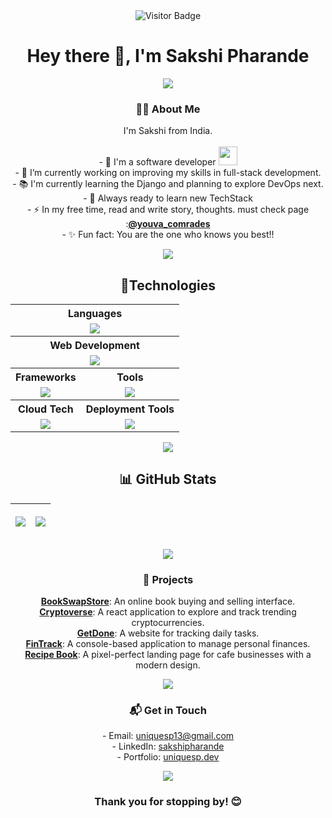 <div align="center">
    <img src="https://visitor-badge.laobi.icu/badge?page_id=uniquesp.uniquesp&" alt="Visitor Badge" />
</div>
<h1 align='center'> Hey there 👋, I'm Sakshi Pharande</h1>
<p align="center"><img src='https://capsule-render.vercel.app/api?type=rect&color=gradient&height=2.5&width=5' /></p>
<div align="center">
    <h3>👩‍💻 About Me</h3>
    <p>
        I'm Sakshi from India.<br><br>
        - 🏦 I'm a software developer <img src="https://media.giphy.com/media/WUlplcMpOCEmTGBtBW/giphy.gif"
            width="30"></br>
        - 🔭 I’m currently working on improving my skills in full-stack development.</br>
        - 📚 I'm currently learning the Django and planning to explore DevOps next.</br>
        - 👀 Always ready to learn new TechStack</br>
        - ⚡ In my free time, read and write story, thoughts. must check page :<a
            href="https://www.instagram.com/youva_comrades/"><strong>@youva_comrades</strong> </a></br>
        - ✨ Fun fact: You are the one who knows you best!!</br>
    </p>
</div>

<p align="center"><img src='https://capsule-render.vercel.app/api?type=rect&color=gradient&height=2.5&width=5' /></p>
<div align="center">
    <h2>🔮Technologies</h2>
    <table cellspacing="10">
        <tr>
            <th colspan="2"><strong>Languages</strong></th>
        </tr>
        <tr>
            <td colspan="2" align="center">
                <img src="https://skillicons.dev/icons?i=java,python,javascript,cpp&theme=dark">
            </td>
        </tr>
        <tr>
            <th colspan="2"><strong>Web Development</strong></th>
        </tr>
        <tr>
            <td colspan="2" align="center">
                <img src="https://skillicons.dev/icons?i=html,css,bootstrap">
            </td>
        </tr>
        <tr>
            <th><strong>Frameworks</strong></th>
            <th><strong>Tools</strong></th>
        </tr>
        <tr>
            <td align="center">
                <img src="https://skillicons.dev/icons?i=spring,express,react,nextjs">
            </td>
            <td align="center">
                <img src="https://skillicons.dev/icons?i=vscode,eclipse,git,github&theme=dark">
            </td>
        </tr>
        <tr>
            <th><strong>Cloud Tech</strong></th>
            <th><strong>Deployment Tools</strong></th>
        </tr>
        <tr>
            <td align="center">
                <img src="https://skillicons.dev/icons?i=aws,gcp&theme=dark">
            </td>
            <td align="center">
                <img src="https://skillicons.dev/icons?i=kubernetes,docker&theme=dark">
            </td>
        </tr>
    </table>
</div>


<p align="center"><img src='https://capsule-render.vercel.app/api?type=rect&color=gradient&height=2.5&width=5' /></p>
<div  align="center">
    <h2>📊 GitHub Stats</h2>
    <table align="center">
        <thead>
            <tr>
                <th>
                    <p align="center">
                        <img src="https://github-readme-stats.vercel.app/api?username=uniquesp&show_icons=true&theme=chartreuse-dark">
                    </p>
                </th>
                <th>
                    <p align="center">
                        <img src="https://github-readme-streak-stats.herokuapp.com/?user=uniquesp&background=black&hide_border=true">
                    </p>
                </th>
            </tr>
        </thead>
    </table>
</div>

<p align="center"><img src='https://capsule-render.vercel.app/api?type=rect&color=gradient&height=2.5&width=5' /></p>
<div align="center">
    <h3>🌟 Projects</h3>
    <p> 
        <strong><a href="https://github.com/uniquesp/Book-Swap-Store" target="_blank">BookSwapStore</a></strong>: An online book buying and selling interface.
        </br>
        <strong><a href="https://github.com/uniquesp/cryptoverse" target="_blank">Cryptoverse</a></strong>: A react application to explore and track trending cryptocurrencies.
        </br>
        <strong><a href="https://github.com/uniquesp/GetDone" target="_blank">GetDone</a></strong>: A website for tracking daily tasks.
        </br>
        <strong><a href="https://github.com/uniquesp/FinTrack" target="_blank">FinTrack</a></strong>: A console-based application to manage personal finances.
        </br>
        <strong><a href="https://github.com/uniquesp/recipe_book" target="_blank">Recipe Book</a></strong>: A pixel-perfect landing page for cafe businesses with a modern design.
    </p>
</div>

<p align="center"><img src='https://capsule-render.vercel.app/api?type=rect&color=gradient&height=2.5&width=5' /></p>
<div align="center">
<h3>📬 Get in Touch</h3>
<p>
  - Email: <a href="mailto:uniquesp13@gmail.com">uniquesp13@gmail.com</a></br>
  - LinkedIn: <a href="https://www.linkedin.com/in/uniquesp/" target="_blank">sakshipharande</a></br>
  - Portfolio: <a href="https://sakshi-portfolio-eight.vercel.app/" target="_blank">uniquesp.dev</a></br>
<p>
</div>

<p align="center"><img src='https://capsule-render.vercel.app/api?type=rect&color=gradient&height=2.5&width=5' /></p>
<div align="center">
    <h3>Thank you for stopping by! 😊</h3>
</div>
